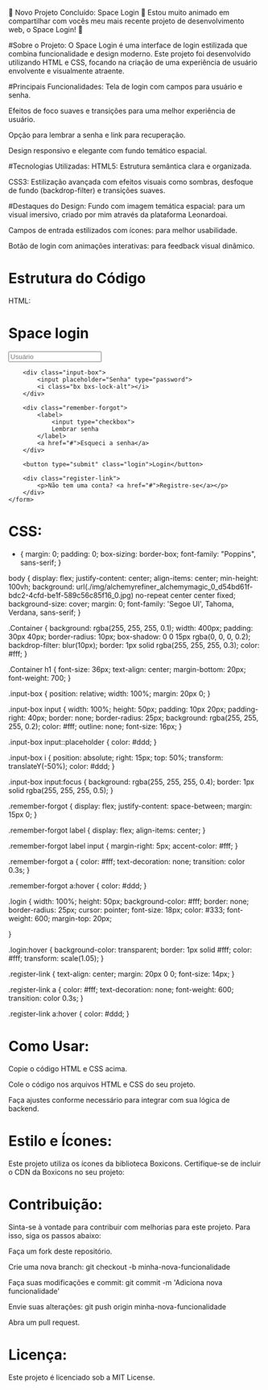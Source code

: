 🎉 Novo Projeto Concluído: Space Login 🎉
Estou muito animado em compartilhar com vocês meu mais recente projeto de desenvolvimento web, o Space Login! 🚀

#Sobre o Projeto:
O Space Login é uma interface de login estilizada que combina funcionalidade e design moderno. Este projeto foi desenvolvido utilizando HTML e CSS, focando na criação de uma experiência de usuário envolvente e visualmente atraente.

#Principais Funcionalidades:
Tela de login com campos para usuário e senha.

Efeitos de foco suaves e transições para uma melhor experiência de usuário.

Opção para lembrar a senha e link para recuperação.

Design responsivo e elegante com fundo temático espacial.

#Tecnologias Utilizadas:
HTML5: Estrutura semântica clara e organizada.

CSS3: Estilização avançada com efeitos visuais como sombras, desfoque de fundo (backdrop-filter) e transições suaves.

#Destaques do Design:
Fundo com imagem temática espacial: para um visual imersivo, criado por mim através da plataforma Leonardoai.

Campos de entrada estilizados com ícones: para melhor usabilidade.

Botão de login com animações interativas: para feedback visual dinâmico.

# Estrutura do Código
HTML:

<main class="Container">
    <form>
        <h1>Space login</h1>
        <div class="input-box">
            <input placeholder="Usuário" type="email">    
            <i class="bx bxs-user"></i>
        </div>

        <div class="input-box">
            <input placeholder="Senha" type="password">    
            <i class="bx bxs-lock-alt"></i>
        </div>

        <div class="remember-forgot">
            <label>
                <input type="checkbox">
                Lembrar senha
            </label>
            <a href="#">Esqueci a senha</a>
        </div>

        <button type="submit" class="login">Login</button>

        <div class="register-link">
            <p>Não tem uma conta? <a href="#">Registre-se</a></p>
        </div>
    </form>
</main>

# CSS:

* {
    margin: 0;
    padding: 0;
    box-sizing: border-box;
    font-family: "Poppins", sans-serif;
}

body {
    display: flex;
    justify-content: center;
    align-items: center;
    min-height: 100vh;
    background: url(./img/alchemyrefiner_alchemymagic_0_d54bd61f-bdc2-4cfd-be1f-589c56c85f16_0.jpg) no-repeat center center fixed;
    background-size: cover;
    margin: 0;
    font-family: 'Segoe UI', Tahoma, Verdana, sans-serif;
}

.Container {
    background: rgba(255, 255, 255, 0.1);
    width: 400px;
    padding: 30px 40px;
    border-radius: 10px;
    box-shadow: 0 0 15px rgba(0, 0, 0, 0.2);
    backdrop-filter: blur(10px);
    border: 1px solid rgba(255, 255, 255, 0.3);
    color: #fff;
}

.Container h1 {
    font-size: 36px;
    text-align: center;
    margin-bottom: 20px;
    font-weight: 700;
}

.input-box {
    position: relative;
    width: 100%;
    margin: 20px 0;
}

.input-box input {
    width: 100%;
    height: 50px;
    padding: 10px 20px;
    padding-right: 40px;
    border: none;
    border-radius: 25px;
    background: rgba(255, 255, 255, 0.2);
    color: #fff;
    outline: none;
    font-size: 16px;
}

.input-box input::placeholder {
    color: #ddd;
}

.input-box i {
    position: absolute;
    right: 15px;
    top: 50%;
    transform: translateY(-50%);
    color: #ddd;
}

.input-box input:focus {
    background: rgba(255, 255, 255, 0.4);
    border: 1px solid rgba(255, 255, 255, 0.5);
}

.remember-forgot {
    display: flex;
    justify-content: space-between;
    margin: 15px 0;
}

.remember-forgot label {
    display: flex;
    align-items: center;
}

.remember-forgot label input {
    margin-right: 5px;
    accent-color: #fff;
}

.remember-forgot a {
    color: #fff;
    text-decoration: none;
    transition: color 0.3s;
}

.remember-forgot a:hover {
    color: #ddd;
}

.login {
    width: 100%;
    height: 50px;
    background-color: #fff;
    border: none;
    border-radius: 25px;
    cursor: pointer;
    font-size: 18px;
    color: #333;
    font-weight: 600;
    margin-top: 20px;
    
}

.login:hover {
    background-color: transparent;
    border: 1px solid #fff;
    color: #fff;
    transform: scale(1.05);
}

.register-link {
    text-align: center;
    margin: 20px 0 0;
    font-size: 14px;
}

.register-link a {
    color: #fff;
    text-decoration: none;
    font-weight: 600;
    transition: color 0.3s;
}

.register-link a:hover {
    color: #ddd;
}


# Como Usar:
Copie o código HTML e CSS acima.

Cole o código nos arquivos HTML e CSS do seu projeto.

Faça ajustes conforme necessário para integrar com sua lógica de backend.

# Estilo e Ícones:
Este projeto utiliza os ícones da biblioteca Boxicons. Certifique-se de incluir o CDN da Boxicons no seu projeto:
<link href='https://unpkg.com/boxicons@2.0.7/css/boxicons.min.css' rel='stylesheet'>

# Contribuição:
Sinta-se à vontade para contribuir com melhorias para este projeto. Para isso, siga os passos abaixo:

Faça um fork deste repositório.

Crie uma nova branch: git checkout -b minha-nova-funcionalidade

Faça suas modificações e commit: git commit -m 'Adiciona nova funcionalidade'

Envie suas alterações: git push origin minha-nova-funcionalidade

Abra um pull request.

# Licença:
Este projeto é licenciado sob a MIT License.

